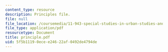 ```yaml
---
content_type: resource
description: Principles file.
file: null
file_location: /coursemedia/11-943-special-studies-in-urban-studies-and-planning-the-cardener-river-corridor-workshop-fall-2001/5f5b11190ecee24622af0492de4794de_principle.pdf
file_type: application/pdf
resourcetype: Document
title: principle.pdf
uid: 5f5b1119-0ece-e246-22af-0492de4794de
---
```

